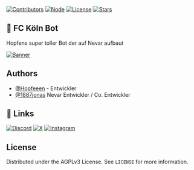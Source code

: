 [![Contributors][contributors-shield]][contributors-url]
[![Node][node-shield]][node-url]
[![License][license-shield]][license-url]
[![Stars][stars-shield]][stars-url]

## 🚀 FC Köln Bot
Hopfens super toller Bot der auf Nevar aufbaut 

[![Banner][banner-url]][discord-url]


## Authors
- [@Hopfeeen](https://www.github.com/Hopfeeen) - Entwickler
- [@1887jonas](https://www.github.com/1887jonas) Nevar Entwickler / Co. Entwickler


## 🔗 Links
[![Discord][discord-shield]][discord-url]
[![X][x-shield]][x-url]
[![Instagram][instagram-shield]][instagram-url]

## License
Distributed under the AGPLv3 License. See `LICENSE` for more information.

[contributors-shield]: https://img.shields.io/github/contributors/nevar-bot/nevar.svg?style=for-the-badge
[contributors-url]: https://github.com/nevar-bot/nevar/graphs/contributors
[node-shield]:https://img.shields.io/badge/NODE-%3E%3D%2020.0.0-2?style=for-the-badge&color=c634f7
[node-url]:https://node.js.org
[license-shield]: https://img.shields.io/github/license/nevar-bot/nevar.svg?style=for-the-badge
[license-url]:https://choosealicense.com/licenses/agpl-3.0/
[stars-shield]:https://img.shields.io/github/stars/nevar-bot/nevar.svg?style=for-the-badge
[stars-url]:https://github.com/nevar-bot/nevar/stargazers
[banner-url]:https://i.ibb.co/HnCv8RY/Hopfiihe.png
[website-url]:https://nevar.eu
[instagram-shield]:https://img.shields.io/badge/instagram-E1306C?style=for-the-badge&logo=instagram&logoColor=white
[instagram-url]:https://instagram.com/nevar_eu
[x-shield]:https://img.shields.io/badge/X-000000?style=for-the-badge&logo=twitter&logoColor=white
[x-url]:https://x.com/nevar_eu
[discord-shield]:https://img.shields.io/badge/discord-5865F2?style=for-the-badge&logo=discord&logoColor=white
[discord-url]:[https://nevar.eu/support](https://discord.gg/qcf9P8h84m)https://discord.gg/qcf9P8h84m
